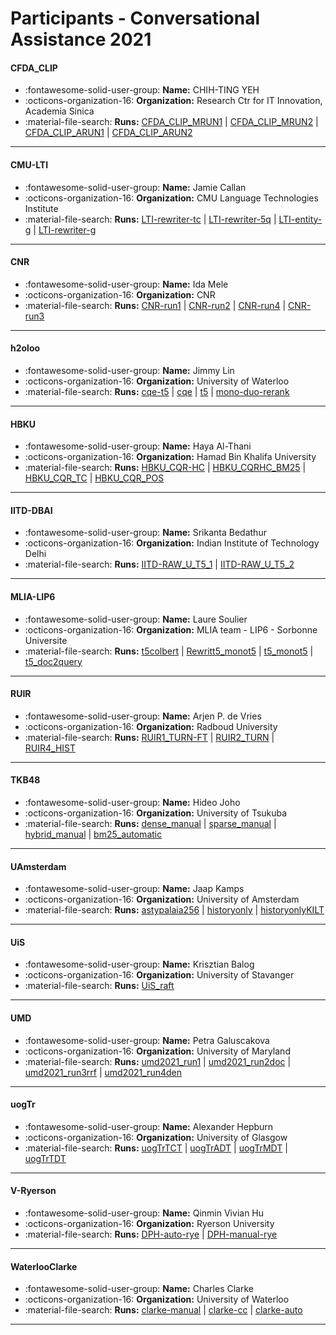 # Participants - Conversational Assistance 2021 

#### CFDA_CLIP
 - :fontawesome-solid-user-group: **Name:** CHIH-TING YEH
 - :octicons-organization-16: **Organization:** Research Ctr for IT Innovation, Academia Sinica
 - :material-file-search: **Runs:** [CFDA_CLIP_MRUN1](./runs.md#cfda_clip_mrun1) | [CFDA_CLIP_MRUN2](./runs.md#cfda_clip_mrun2) | [CFDA_CLIP_ARUN1](./runs.md#cfda_clip_arun1) | [CFDA_CLIP_ARUN2](./runs.md#cfda_clip_arun2)

---
#### CMU-LTI
 - :fontawesome-solid-user-group: **Name:** Jamie Callan
 - :octicons-organization-16: **Organization:** CMU Language Technologies Institute
 - :material-file-search: **Runs:** [LTI-rewriter-tc](./runs.md#lti-rewriter-tc) | [LTI-rewriter-5q](./runs.md#lti-rewriter-5q) | [LTI-entity-g](./runs.md#lti-entity-g) | [LTI-rewriter-g](./runs.md#lti-rewriter-g)

---
#### CNR
 - :fontawesome-solid-user-group: **Name:** Ida Mele
 - :octicons-organization-16: **Organization:** CNR
 - :material-file-search: **Runs:** [CNR-run1](./runs.md#cnr-run1) | [CNR-run2](./runs.md#cnr-run2) | [CNR-run4](./runs.md#cnr-run4) | [CNR-run3](./runs.md#cnr-run3)

---
#### h2oloo
 - :fontawesome-solid-user-group: **Name:** Jimmy Lin
 - :octicons-organization-16: **Organization:** University of Waterloo
 - :material-file-search: **Runs:** [cqe-t5](./runs.md#cqe-t5) | [cqe](./runs.md#cqe) | [t5](./runs.md#t5) | [mono-duo-rerank](./runs.md#mono-duo-rerank)

---
#### HBKU
 - :fontawesome-solid-user-group: **Name:** Haya Al-Thani
 - :octicons-organization-16: **Organization:** Hamad Bin Khalifa University 
 - :material-file-search: **Runs:** [HBKU_CQR-HC](./runs.md#hbku_cqr-hc) | [HBKU_CQRHC_BM25](./runs.md#hbku_cqrhc_bm25) | [HBKU_CQR_TC](./runs.md#hbku_cqr_tc) | [HBKU_CQR_POS](./runs.md#hbku_cqr_pos)

---
#### IITD-DBAI
 - :fontawesome-solid-user-group: **Name:** Srikanta Bedathur
 - :octicons-organization-16: **Organization:** Indian Institute of Technology Delhi
 - :material-file-search: **Runs:** [IITD-RAW_U_T5_1](./runs.md#iitd-raw_u_t5_1) | [IITD-RAW_U_T5_2](./runs.md#iitd-raw_u_t5_2)

---
#### MLIA-LIP6
 - :fontawesome-solid-user-group: **Name:** Laure Soulier
 - :octicons-organization-16: **Organization:** MLIA team - LIP6 - Sorbonne Universite
 - :material-file-search: **Runs:** [t5colbert](./runs.md#t5colbert) | [Rewritt5_monot5](./runs.md#rewritt5_monot5) | [t5_monot5](./runs.md#t5_monot5) | [t5_doc2query](./runs.md#t5_doc2query)

---
#### RUIR
 - :fontawesome-solid-user-group: **Name:** Arjen P. de Vries
 - :octicons-organization-16: **Organization:** Radboud University
 - :material-file-search: **Runs:** [RUIR1_TURN-FT](./runs.md#ruir1_turn-ft) | [RUIR2_TURN](./runs.md#ruir2_turn) | [RUIR4_HIST](./runs.md#ruir4_hist)

---
#### TKB48
 - :fontawesome-solid-user-group: **Name:** Hideo Joho
 - :octicons-organization-16: **Organization:** University of Tsukuba
 - :material-file-search: **Runs:** [dense_manual](./runs.md#dense_manual) | [sparse_manual](./runs.md#sparse_manual) | [hybrid_manual](./runs.md#hybrid_manual) | [bm25_automatic](./runs.md#bm25_automatic)

---
#### UAmsterdam
 - :fontawesome-solid-user-group: **Name:** Jaap Kamps
 - :octicons-organization-16: **Organization:** University of Amsterdam
 - :material-file-search: **Runs:** [astypalaia256](./runs.md#astypalaia256) | [historyonly](./runs.md#historyonly) | [historyonlyKILT](./runs.md#historyonlykilt)

---
#### UiS
 - :fontawesome-solid-user-group: **Name:** Krisztian Balog
 - :octicons-organization-16: **Organization:** University of Stavanger
 - :material-file-search: **Runs:** [UiS_raft](./runs.md#uis_raft)

---
#### UMD
 - :fontawesome-solid-user-group: **Name:** Petra Galuscakova
 - :octicons-organization-16: **Organization:** University of Maryland
 - :material-file-search: **Runs:** [umd2021_run1](./runs.md#umd2021_run1) | [umd2021_run2doc](./runs.md#umd2021_run2doc) | [umd2021_run3rrf](./runs.md#umd2021_run3rrf) | [umd2021_run4den](./runs.md#umd2021_run4den)

---
#### uogTr
 - :fontawesome-solid-user-group: **Name:** Alexander Hepburn
 - :octicons-organization-16: **Organization:** University of Glasgow
 - :material-file-search: **Runs:** [uogTrTCT](./runs.md#uogtrtct) | [uogTrADT](./runs.md#uogtradt) | [uogTrMDT](./runs.md#uogtrmdt) | [uogTrTDT](./runs.md#uogtrtdt)

---
#### V-Ryerson
 - :fontawesome-solid-user-group: **Name:** Qinmin Vivian Hu
 - :octicons-organization-16: **Organization:** Ryerson University
 - :material-file-search: **Runs:** [DPH-auto-rye](./runs.md#dph-auto-rye) | [DPH-manual-rye](./runs.md#dph-manual-rye)

---
#### WaterlooClarke
 - :fontawesome-solid-user-group: **Name:** Charles Clarke
 - :octicons-organization-16: **Organization:** University of Waterloo
 - :material-file-search: **Runs:** [clarke-manual](./runs.md#clarke-manual) | [clarke-cc](./runs.md#clarke-cc) | [clarke-auto](./runs.md#clarke-auto)

---
